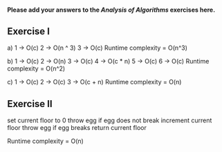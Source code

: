 #### Please add your answers to the ***Analysis of  Algorithms*** exercises here.

## Exercise I

a)
1 -> O(c)
2 -> O(n ^ 3)
3 -> O(c)
Runtime complexity = O(n^3)

b)
1 -> O(c)
2 -> O(n)
3 -> O(c)
4 -> O(c * n)
5 -> O(c)
6 -> O(c)
Runtime complexity = O(n^2)

c)
1 -> O(c)
2 -> O(c)
3 -> O(c + n)
Runtime complexity = O(n)

## Exercise II
set current floor to 0
throw egg
if egg does not break 
increment current floor
throw egg
if egg breaks 
return current floor

Runtime complexity = O(n)
